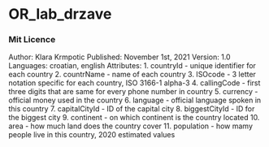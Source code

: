 # OR_lab_drzave

### Mit Licence

Author: Klara Krmpotic
Published: November 1st, 2021
Version: 1.0
Languages: croatian, english
Attributes:
	1.  countryId - unique identifier for each country
	2.  countrName - name of each country
	3.  ISOcode - 3 letter notation specific for each country, ISO 3166-1 alpha-3
	4.  callingCode	- first three digits that are same for every phone number in country
	5.  currency - official money used in the country
	6.  language - official language spoken in this country
	7.  capitalCityId - ID of the capital city 
	8.  biggestCityId - ID for the biggest city
	9.  continent - on which continent is the country located
	10. area - how much land does the country cover
	11. population - how mamy people live in this country, 2020 estimated values